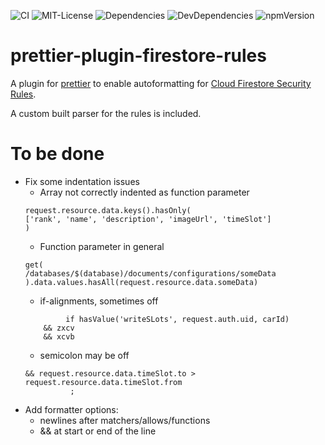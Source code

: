 ![CI](https://github.com/ChFlick/prettier-plugin-firestore-rules/workflows/CI/badge.svg)
![MIT-License](https://img.shields.io/github/license/ChFlick/prettier-plugin-firestore-rules)
![Dependencies](https://img.shields.io/david/ChFlick/prettier-plugin-firestore-rules)
![DevDependencies](https://img.shields.io/david/dev/ChFlick/prettier-plugin-firestore-rules)
![npmVersion](https://img.shields.io/npm/v/prettier-plugin-firestore-rules?color=blue)

prettier-plugin-firestore-rules
===============================

A plugin for [prettier](https://prettier.io/) to enable autoformatting for [Cloud Firestore Security Rules](https://firebase.google.com/docs/firestore/security/get-started).

A custom built parser for the rules is included.

To be done
==========

- Fix some indentation issues
  - Array not correctly indented as function parameter
  ```
  request.resource.data.keys().hasOnly(
  ['rank', 'name', 'description', 'imageUrl', 'timeSlot']
  )
  ```
  - Function parameter in general
  ```
  get(
  /databases/$(database)/documents/configurations/someData
  ).data.values.hasAll(request.resource.data.someData)
  ```
  - if-alignments, sometimes off
  ```
           if hasValue('writeSLots', request.auth.uid, carId)
      && zxcv
      && xcvb
    ```
  - semicolon may be off
  ```
  && request.resource.data.timeSlot.to > request.resource.data.timeSlot.from
            ;
  ```
- Add formatter options:
  - newlines after matchers/allows/functions
  - && at start or end of the line
